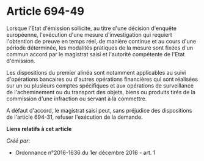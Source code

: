 # Article 694-49

Lorsque l'Etat d'émission sollicite, au titre d'une décision d'enquête  européenne, l'exécution d'une mesure d'investigation
qui requiert  l'obtention de preuve en temps réel, de manière continue et au cours  d'une période déterminée, les modalités
pratiques de la mesure sont  fixées d'un commun accord par le magistrat saisi et l'autorité  compétente de l'Etat
d'émission. 

Les dispositions  du premier alinéa sont notamment applicables au suivi d'opérations  bancaires ou d'autres opérations
financières qui sont réalisées sur un  ou plusieurs comptes spécifiques et aux opérations de surveillance de  l'acheminement
ou du transport des objets, biens ou produits tirés de la  commission d'une infraction ou servant à la commettre. 

A défaut d'accord, le magistrat saisi peut, sans préjudice des  dispositions de l'article 694-31, refuser l'exécution de la
demande.

**Liens relatifs à cet article**

_Créé par_:

  - Ordonnance n°2016-1636 du 1er décembre 2016 - art. 1
